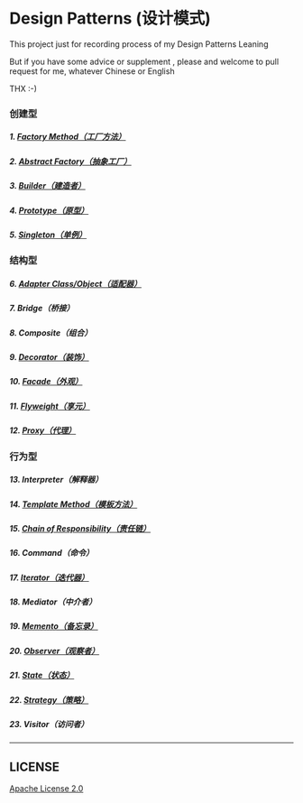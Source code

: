 # Design Patterns (设计模式)

This project just for recording process of my Design Patterns Leaning

But if you have some advice or supplement , please and welcome to pull request for me, whatever Chinese or English

THX :-)

### 创建型

##### 1. <a href="https://github.com/InnoFang/DesignPatterns/tree/master/src/io/innofang/factory_method">Factory Method（工厂方法）</a>

##### 2. <a href="https://github.com/InnoFang/DesignPatterns/tree/master/src/io/innofang/abstract_factory">Abstract Factory（抽象工厂）</a>

##### 3. <a href="https://github.com/InnoFang/DesignPatterns/tree/master/src/io/innofang/builder">Builder（建造者）</a>

##### 4. <a href="https://github.com/InnoFang/DesignPatterns/tree/master/src/io/innofang/prototype">Prototype（原型）</a>

##### 5. <a href="https://github.com/InnoFang/DesignPatterns/tree/master/src/io/innofang/singleton">Singleton（单例）</a>

### 结构型

##### 6.  <a href="https://github.com/InnoFang/DesignPatterns/tree/master/src/io/innofang/adapter">Adapter Class/Object（适配器）</a>

##### 7.  Bridge（桥接）

##### 8.  Composite（组合）

##### 9.  <a href="https://github.com/InnoFang/DesignPatterns/tree/master/src/io/innofang/decorator">Decorator（装饰）</a>

##### 10. <a href="https://github.com/InnoFang/DesignPatterns/tree/master/src/io/innofang/facade">Facade（外观）</a>

##### 11. <a href="https://github.com/InnoFang/DesignPatterns/tree/master/src/io/innofang/flyweight">Flyweight（享元）</a>

##### 12. <a href="https://github.com/InnoFang/DesignPatterns/tree/master/src/io/innofang/proxy">Proxy（代理）</a>

### 行为型

##### 13. Interpreter（解释器）

##### 14. <a href="https://github.com/InnoFang/DesignPatterns/tree/master/src/io/innofang/template_method">Template Method（模板方法）</a>

##### 15. <a href="https://github.com/InnoFang/DesignPatterns/tree/master/src/io/innofang/chain_of_responsibility">Chain of Responsibility（责任链）</a>

##### 16. Command（命令）

##### 17. <a href="https://github.com/InnoFang/DesignPatterns/tree/master/src/io/innofang/iterator">Iterator（迭代器）</a>

##### 18. Mediator（中介者）

##### 19. <a href="https://github.com/InnoFang/DesignPatterns/tree/master/src/io/innofang/memento">Memento（备忘录）</a>

##### 20. <a href="https://github.com/InnoFang/DesignPatterns/tree/master/src/io/innofang/observer">Observer（观察者）</a>

##### 21. <a href="https://github.com/InnoFang/DesignPatterns/tree/master/src/io/innofang/state">State（状态）</a>

##### 22. <a href="https://github.com/InnoFang/DesignPatterns/tree/master/src/io/innofang/strategy">Strategy（策略）</a>

##### 23. Visitor（访问者）

-------------

## LICENSE

   [Apache License 2.0](https://github.com/InnoFang/DesignPatterns/blob/master/LICENSE)
